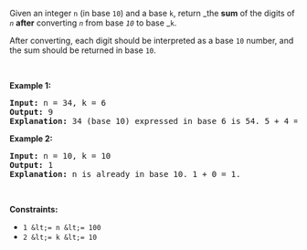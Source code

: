 Given an integer `` n `` (in base `` 10 ``) and a base `` k ``, return _the __sum__ of the digits of _`` n ``_ __after__ converting _`` n ``_ from base _`` 10 ``_ to base _`` k ``.

After converting, each digit should be interpreted as a base `` 10 `` number, and the sum should be returned in base `` 10 ``.

&nbsp;

__Example 1:__

<pre>
<strong>Input:</strong> n = 34, k = 6
<strong>Output:</strong> 9
<strong>Explanation: </strong>34 (base 10) expressed in base 6 is 54. 5 + 4 = 9.
</pre>

__Example 2:__

<pre>
<strong>Input:</strong> n = 10, k = 10
<strong>Output:</strong> 1
<strong>Explanation: </strong>n is already in base 10. 1 + 0 = 1.
</pre>

&nbsp;

__Constraints:__

*   `` 1 &lt;= n &lt;= 100 ``
*   `` 2 &lt;= k &lt;= 10 ``